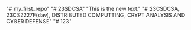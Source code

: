 "# my_first_repo" 
"# 23SDCSA" 
"This is the new text." 
"# 23CSDCSA, 23CS2227F(dav), DISTRIBUTED COMPUTTING, CRYPT ANALYSIS AND CYBER DEFENSE" 
"# 123" 
